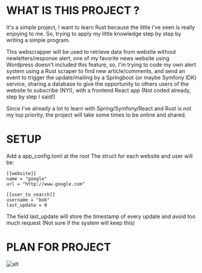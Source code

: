 # WHAT IS THIS PROJECT ?

It's a simple project, I want to learn Rust because the little i've seen is really enjoying to me.
So, trying to apply my little knowledge step by step by writing a simple program.

This webscrapper will be used to retrieve data from website without newletters/response alert, one of my favorite news website using Wordpress doesn't included this feature,
so, I'm trying to code my own alert system using a Rust scraper to find new article/comments, and send an event to trigger the update/mailing by a Springboot (or maybe Symfony IDK) service, sharing a database to give the opportunity to others users of the website to subscribe (NYI), with a frontend React app (Not coded already, step by step I said!)

Since I've already a lot to learn with Spring/Symfony/React and Rust is not my top priority, the project will take some times to be online and shared.

# SETUP
Add a app_config.toml at the root
The struct for each website and user will be:

```
[[website]]
name = "google"
url = "http://www.google.com"

[[user_to_search]]
username = "bob"
last_update = 0
```

The field last_update will store the timestamp of every update and avoid too much request (Not sure if the system will keep this)
# PLAN FOR PROJECT

![alt](https://i.ibb.co/6b3c6D2/Web-Scrapper-Def.png)
